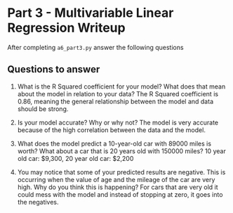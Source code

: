 # Part 3 - Multivariable Linear Regression Writeup

After completing `a6_part3.py` answer the following questions

## Questions to answer

1. What is the R Squared coefficient for your model? What does that mean about the model in relation to your data?
The R Squared coefficient is 0.86, meaning the general relationship between the model and data should be strong.

2. Is your model accurate? Why or why not?
The model is very accurate because of the high correlation between the data and the model.

3. What does the model predict a 10-year-old car with 89000 miles is worth? What about a car that is 20 years old with 150000 miles?
10 year old car: $9,300, 20 year old car: $2,200

4. You may notice that some of your predicted results are negative. This is occurring when the value of age and the mileage of the car are very high. Why do you think this is happening?
For cars that are very old it could mess with the model and instead of stopping at zero, it goes into the negatives.
